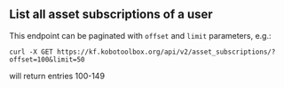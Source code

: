 ## List all asset subscriptions of a user

This endpoint can be paginated with `offset` and `limit` parameters, e.g.:

```shell
curl -X GET https://kf.kobotoolbox.org/api/v2/asset_subscriptions/?offset=100&limit=50
```

will return entries 100-149
